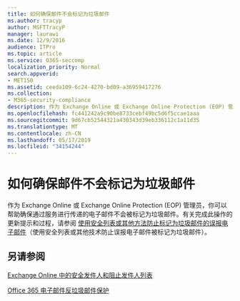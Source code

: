 ```yaml
---
title: 如何确保邮件不会标记为垃圾邮件
ms.author: tracyp
author: MSFTTracyP
manager: laurawi
ms.date: 12/9/2016
audience: ITPro
ms.topic: article
ms.service: O365-seccomp
localization_priority: Normal
search.appverid:
- MET150
ms.assetid: ceeda109-6c24-4270-bd09-a36959417276
ms.collection:
- M365-security-compliance
description: 作为 Exchange Online 或 Exchange Online Protection (EOP) 管理员，你可以帮助确保通过服务传递的电子邮件不会被标记为垃圾邮件。 有关完成此操作的更新提示和过程，请参阅 使用安全列表或其他方法防止标记为垃圾邮件的误报电子邮件（使用安全列表或其他技术防止误报电子邮件被标记为垃圾邮件）。
ms.openlocfilehash: fc441242a9c90be8733cebf49bc5d6f5ccae1aaa
ms.sourcegitcommit: 9d67cb52544321a430343d39eb336112c1a11d35
ms.translationtype: MT
ms.contentlocale: zh-CN
ms.lasthandoff: 05/17/2019
ms.locfileid: "34154244"
---
```

# <a name="how-to-help-ensure-that-a-message-isnt-marked-as-spam"></a>如何确保邮件不会标记为垃圾邮件

作为 Exchange Online 或 Exchange Online Protection (EOP) 管理员，你可以帮助确保通过服务进行传递的电子邮件不会被标记为垃圾邮件。有关完成此操作的更新提示和过程，请参阅 [使用安全列表或其他方法防止标记为垃圾邮件的误报电子邮件](https://go.microsoft.com/fwlink/p/?LinkID=534224)（使用安全列表或其他技术防止误报电子邮件被标记为垃圾邮件）。 
  
## <a name="see-also"></a>另请参阅

[Exchange Online 中的安全发件人和阻止发件人列表](safe-sender-and-blocked-sender-lists-faq.md)

[Office 365 电子邮件反垃圾邮件保护](https://support.office.com/article/Office-365-Email-Anti-Spam-Protection-6a601501-a6a8-4559-b2e7-56b59c96a586)

